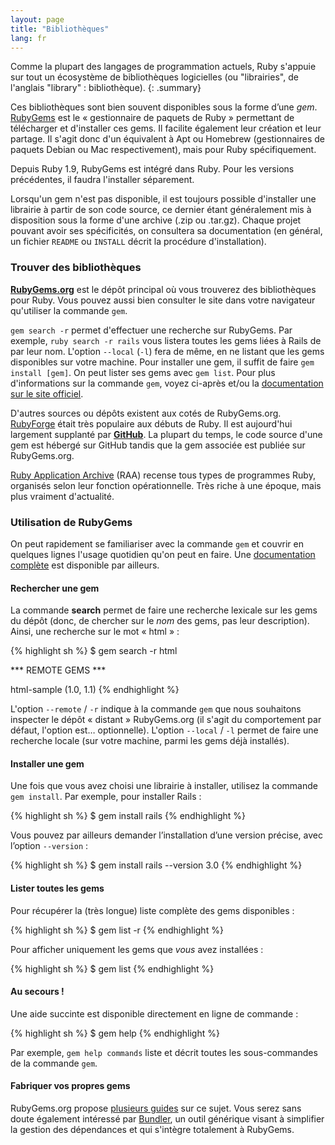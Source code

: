 ```yaml
---
layout: page
title: "Bibliothèques"
lang: fr
---
```


Comme la plupart des langages de programmation actuels, Ruby s'appuie
sur tout un écosystème de bibliothèques logicielles (ou "librairies",
de l'anglais "library" : bibliothèque).
{: .summary}

Ces bibliothèques sont bien souvent disponibles sous la forme d’une *gem*.
[RubyGems][1] est le « gestionnaire de paquets de Ruby » permettant
de télécharger et d'installer ces gems. Il facilite également leur
création et leur partage. Il s'agit donc d'un équivalent à Apt ou
Homebrew (gestionnaires de paquets Debian ou Mac respectivement),
mais pour Ruby spécifiquement.

Depuis Ruby 1.9, RubyGems est intégré dans Ruby. Pour les versions
précédentes, il faudra l'installer séparement.

Lorsqu'un gem n'est pas disponible, il est toujours possible d'installer
une librairie à partir de son code source, ce dernier étant généralement
mis à disposition sous la forme d'une archive (.zip ou .tar.gz). Chaque
projet pouvant avoir ses spécificités, on consultera sa documentation (en
général, un fichier `README` ou `INSTALL` décrit la procédure
d'installation).

### Trouver des bibliothèques

[**RubyGems.org**][1] est le dépôt principal où vous trouverez des
bibliothèques pour Ruby. Vous pouvez aussi bien consulter le site dans
votre navigateur qu'utiliser la commande `gem`.

`gem search -r` permet d'effectuer une recherche sur RubyGems. Par
exemple, `ruby search -r rails` vous listera toutes les gems liées à
Rails de par leur nom. L'option `--local` (`-l`) fera de même, en ne
listant que les gems disponibles sur votre machine. Pour installer une
gem, il suffit de faire `gem install [gem]`. On peut lister ses gems
avec `gem list`. Pour plus d'informations sur la commande `gem`,
voyez ci-après et/ou la [documentation sur le site officiel][3].

D'autres sources ou dépôts existent aux cotés de RubyGems.org.
[RubyForge][4] était très populaire aux débuts de Ruby. Il est
aujourd'hui largement supplanté par [**GitHub**][5]. La plupart du
temps, le code source d'une gem est hébergé sur GitHub tandis que la
gem associée est publiée sur RubyGems.org.

[Ruby Application Archive][6] (RAA) recense tous types de
programmes Ruby, organisés selon leur fonction opérationnelle. Très
riche à une époque, mais plus vraiment d'actualité.

### Utilisation de RubyGems

On peut rapidement se familiariser avec la commande `gem` et couvrir
en quelques lignes l'usage quotidien qu'on peut en faire. Une
[documentation complète][7] est disponible par ailleurs.

#### Rechercher une gem

La commande **search** permet de faire une recherche lexicale sur les
gems du dépôt (donc, de chercher sur le *nom* des gems, pas leur
description). Ainsi, une recherche sur le mot « html » :

{% highlight sh %}
$ gem search -r html

*** REMOTE GEMS ***

html-sample (1.0, 1.1)
{% endhighlight %}

L'option `--remote` / `-r` indique à la commande `gem` que nous souhaitons
inspecter le dépôt « distant » RubyGems.org (il s'agit du comportement par
défaut, l'option est… optionnelle). L'option `--local` / `-l` permet de
faire une recherche locale (sur votre machine, parmi les gems déjà
installés).

#### Installer une gem

Une fois que vous avez choisi une librairie à installer, utilisez la
commande `gem install`. Par exemple, pour installer Rails :

{% highlight sh %}
$ gem install rails
{% endhighlight %}

Vous pouvez par ailleurs demander l’installation d’une version précise,
avec l’option `--version` :

{% highlight sh %}
$ gem install rails --version 3.0
{% endhighlight %}

#### Lister toutes les gems

Pour récupérer la (très longue) liste complète des gems disponibles :

{% highlight sh %}
$ gem list -r
{% endhighlight %}

Pour afficher uniquement les gems que *vous* avez installées :

{% highlight sh %}
$ gem list
{% endhighlight %}

#### Au secours !

Une aide succinte est disponible directement en ligne de commande :

{% highlight sh %}
$ gem help
{% endhighlight %}

Par exemple, `gem help commands` liste et décrit toutes les sous-commandes
de la commande `gem`.

#### Fabriquer vos propres gems

RubyGems.org propose [plusieurs guides][3] sur ce sujet. Vous serez sans
doute également intéressé par [Bundler][9], un outil générique visant à
simplifier la gestion des dépendances et qui s'intègre totalement à
RubyGems.



[1]: https://rubygems.org/
[2]: https://rubygems.org/pages/download/
[3]: http://guides.rubygems.org/
[4]: http://rubyforge.org/
[5]: https://github.com/
[6]: http://raa.ruby-lang.org/
[7]: http://guides.rubygems.org/command-reference/
[9]: http://bundler.io/
